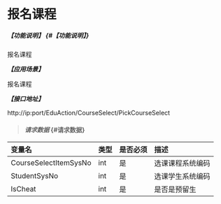 # 报名课程

##### _【功能说明】_ {#【功能说明】}

报名课程

_**【应用场景】**_

报名课程

_**【接口地址】**_

http://ip:port/EduAction/CourseSelect/PickCourseSelect



> #### _请求数据_ {#请求数据}

| 变量名 | 类型 | 是否必须 | 描述 |
| :--- | :--- | :--- | :--- |
| CourseSelectItemSysNo| int| 是 | 选课课程系统编码|
| StudentSysNo| int| 是 | 选课学生系统编码|
| IsCheat| int| 是 | 是否是预留生|












